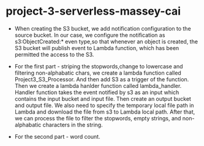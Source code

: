 # project-3-serverless-massey-cai

####  

* When creating the S3 bucket, we add notification configuration to the source bucket. In our case, we configure the notification as s3:ObjectCreated:* even type,so that whenever an object is created, the S3 bucket will publish event to Lambda function, which has been permitted the access to the S3. 

* For the first part - striping the stopwords,change to lowercase and filtering non-alphabatic chars, we create a lambda function called Project3_S3_Processor. And then add S3 as a trigger of the function. Then we create a lambda hanlder function called lambda_handler. Handler function takes the event notified by s3 as an input which contains the input bucket and input file. Then create an output bucket and output file. We also need to specify the temporary local file path in Lambda and download the file from s3 to Lambda local path. After that, we can process the file to filter the stopwords, empty strings, and non-alphabatic characters in the string.  

* For the second part - word count.
